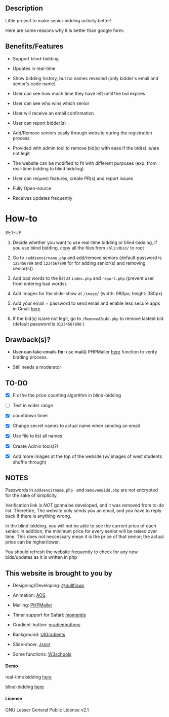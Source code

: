 ## Description 

Little project to make senior bidding activity better!

Here are some reasons why it is better than google form:

## Benefits/Features

+ Support blind-bidding

+ Updates in real-time

+ Show bidding history, but no names revealed (only bidder's email and senior's code name)

+ User can see how much time they have left until the bid expires

+ User can see who wins which senior

+ User will receive an email confirmation 

+ User can report bidder(s)

+ Add/Remove seniors easily through website during the registration process

+ Provided with admin tool to remove bid(s) with ease if the bid(s) is/are not legit 

+ The website can be modified to fit with different purposes (exp: from real-time bidding to blind bidding)

+ User can request features, create PR(s) and report issues

+ Fully Open-source

+ Receives updates frequently 

# How-to

SET-UP

1. Decide whether you want to use real-time bidding or blind-bidding, if you use blind bidding, copy all the files from ```/blindbid/``` to root

2. Go to ```/addsenoirname.php``` and add/remove seniors (default password is ```123456789```  and ```1234567890``` for for adding senior(s) and removing senior(s)).

3. Add bad words to the list at ```index.php``` and ```report.php``` (prevent user from entering bad words). 

4. Add images for the slide-show at ```/image/``` (width: 980px; height: 380px)

5. Add your email + password to send email and enable less secure apps in Gmail [here](https://support.google.com/accounts/answer/6010255?hl=en)

6. If the bid(s) is/are not legit, go to ``` /RemoveABidd.php ``` to remove lastest bid (default password is ```01234567890``` ) 

## Drawback(s)?

+ ~~User can fake emails~~
**fix:**
use ~~mail()~~ PHPMailer [here](https://github.com/PHPMailer/PHPMailer) function to verify bidding process. 

+ Still needs a moderator

## TO-DO

- [x] Fix the the price counting algorithm in blind-bidding

- [ ] Test in wider range

- [x] countdown timer

- [x] Change secret names to actual name when sending an email

- [x] Use file to list all names

- [x] Create Admin tools(?)

- [x] Add more images at the top of the website (w/ images of west students shuffle through)

## NOTES

Passwords in ```addsenoirname.php ``` and ``` RemoveABidd.php ``` are not encrypted for the sake of simplicity.

Verification link is _NOT_ gonna be developed, and it was removed from to-do list. Therefore, The website only sends you an email,
and you have to reply back if there is anything wrong.

In the blind-bidding, you will not be able to see the current price of each senior. In addition, the minimum price for every senior will be
raised over time. This does not neccessary mean it is the price of that senior; the actual price can be higher/lower. 

You should refresh the website frequently to check for any new bids/updates as it is written in php 

## This website is brought to you by

+ Designing/Developing: [@nullflows](https://github.com/nullflows)

+ Animation: [AOS](https://michalsnik.github.io/aos/) 

+ Mailing: [PHPMailer](https://github.com/PHPMailer/PHPMailer) 

+ Timer support for Safari: [momentjs](https://momentjs.com/)

+ Gradient-button: [gradienbuttons](https://gradientbuttons.colorion.co/)

+ Background: [UIGradients](https://uigradients.com/#Terminal)

+ Slide-show: [Jssor](https://www.jssor.com/)

+ Some functions: [W3schools](https://www.w3schools.com/)

#### Demo 

real-time bidding [here](https://rentingseniorbynull.000webhostapp.com/)

blind-bidding [here](https://seniorrentingblind.000webhostapp.com)

#### License

GNU Lesser General Public License v2.1



